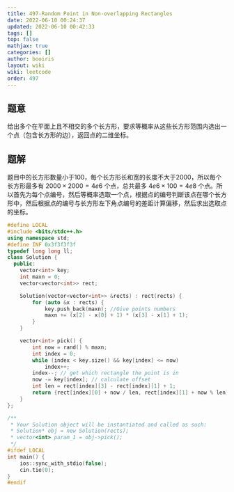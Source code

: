 ```yaml
---
title: 497-Random Point in Non-overlapping Rectangles 
date: 2022-06-10 00:24:37 
updated: 2022-06-10 00:42:33
tags: [] 
top: false
mathjax: true
categories: []
author: booiris
layout: wiki 
wiki: leetcode 
order: 497 
---
```


## 题意

给出多个在平面上且不相交的多个长方形，要求等概率从这些长方形范围内选出一个点（包含长方形的边），返回点的二维坐标。

## 题解

题目中的长方形数量小于100，每个长方形长和宽的长度不大于2000，所以每个长方形最多有 $2000\times2000=4e6$ 个点，总共最多 $4e6\times 100 = 4e8$ 个点。所以首先为每个点编号，然后等概率选取一个点，根据点的编号判断该点在哪个长方形中，然后根据点的编号与长方形左下角点编号的差距计算偏移，然后求出选取点的坐标。

```cpp
#define LOCAL
#include <bits/stdc++.h>
using namespace std;
#define INF 0x3f3f3f3f
typedef long long ll;
class Solution {
  public:
    vector<int> key;
    int maxn = 0;
    vector<vector<int>> rect;

    Solution(vector<vector<int>> &rects) : rect(rects) {
        for (auto &x : rects) {
            key.push_back(maxn); //Give points numbers
            maxn += (x[2] - x[0] + 1) * (x[3] - x[1] + 1);
        }
    }

    vector<int> pick() {
        int now = rand() % maxn;
        int index = 0;
        while (index < key.size() && key[index] <= now)
            index++;
        index--; // get which rectangle the point is in
        now -= key[index]; // calculate offset
        int len = rect[index][3] - rect[index][1] + 1;
        return {rect[index][0] + now / len, rect[index][1] + now % len};
    }
};

/**
 * Your Solution object will be instantiated and called as such:
 * Solution* obj = new Solution(rects);
 * vector<int> param_1 = obj->pick();
 */
#ifdef LOCAL
int main() {
    ios::sync_with_stdio(false);
    cin.tie(0);
}
#endif
```
